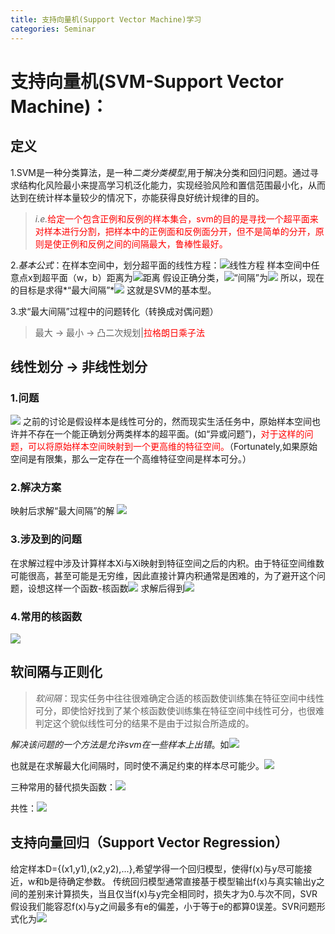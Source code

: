 ```yaml
---
title: 支持向量机(Support Vector Machine)学习
categories: Seminar
---
```

# 支持向量机(SVM-Support Vector Machine)：
## 定义
1.SVM是一种分类算法，是一种*二类分类模型*,用于解决分类和回归问题。通过寻求结构化风险最小来提高学习机泛化能力，实现经验风险和置信范围最小化，从而达到在统计样本量较少的情况下，亦能获得良好统计规律的目的。
> *i.e.*<font color=red>给定一个包含正例和反例的样本集合，svm的目的是寻找一个超平面来对样本进行分割，把样本中的正例面和反例面分开，但不是简单的分开，原则是使正例和反例之间的间隔最大，鲁棒性最好。</font>

2.*基本公式*：在样本空间中，划分超平面的线性方程：![线性方程](https://github.com/DuncanZhou/images/raw/master/1.PNG)
样本空间中任意点x到超平面（w，b）距离为![距离](https://github.com/DuncanZhou/images/raw/master/2.PNG)
假设正确分类，![](https://github.com/DuncanZhou/images/raw/master/3.PNG)“间隔”为![](https://github.com/DuncanZhou/images/raw/master/4.PNG)
所以，现在的目标是求得*“最大间隔”*![](https://github.com/DuncanZhou/images/raw/master/5.PNG)
这就是SVM的基本型。

3.求“最大间隔”过程中的问题转化（转换成对偶问题）
> 最大 -> 最小 -> 凸二次规划|<font color=red>拉格朗日乘子法</font>

## 线性划分 -> 非线性划分
### 1.问题
![](https://github.com/DuncanZhou/images/raw/master/6.PNG)
之前的讨论是假设样本是线性可分的，然而现实生活任务中，原始样本空间也许并不存在一个能正确划分两类样本的超平面。(如“异或问题”)，<font color=red>对于这样的问题，可以将原始样本空间映射到一个更高维的特征空间。</font>（Fortunately,如果原始空间是有限集，那么一定存在一个高维特征空间是样本可分。）
### 2.解决方案
映射后求解“最大间隔”的解
![](https://github.com/DuncanZhou/images/raw/master/7.PNG)
### 3.涉及到的问题
在求解过程中涉及计算样本Xi与Xi映射到特征空间之后的内积。由于特征空间维数可能很高，甚至可能是无穷维，因此直接计算内积通常是困难的，为了避开这个问题，设想这样一个函数-核函数![](https://github.com/DuncanZhou/images/raw/master/8.PNG)
求解后得到![](https://github.com/DuncanZhou/images/raw/master/9.PNG)
### 4.常用的核函数
![](https://github.com/DuncanZhou/images/raw/master/10.PNG)

## 软间隔与正则化
> *软间隔*：现实任务中往往很难确定合适的核函数使训练集在特征空间中线性可分，即使恰好找到了某个核函数使训练集在特征空间中线性可分，也很难判定这个貌似线性可分的结果不是由于过拟合所造成的。

*解决该问题的一个方法是允许svm在一些样本上出错*。如![](https://github.com/DuncanZhou/images/raw/master/11.PNG)

也就是在求解最大化间隔时，同时使不满足约束的样本尽可能少。![](https://github.com/DuncanZhou/images/raw/master/15.PNG)

三种常用的替代损失函数：![](https://github.com/DuncanZhou/images/raw/master/12.PNG)

共性：![](https://github.com/DuncanZhou/images/raw/master/13.PNG)

## 支持向量回归（Support Vector Regression）
给定样本D={(x1,y1),(x2,y2),...},希望学得一个回归模型，使得f(x)与y尽可能接近，w和b是待确定参数。
传统回归模型通常直接基于模型输出f(x)与真实输出y之间的差别来计算损失，当且仅当f(x)与y完全相同时，损失才为0.与次不同，SVR假设我们能容忍f(x)与y之间最多有e的偏差，小于等于e的都算0误差。SVR问题形式化为![](https://github.com/DuncanZhou/images/raw/master/14.PNG)
